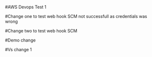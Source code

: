 #AWS Devops Test 1

#Change one to test web hook SCM not successfull as credentials was wrong

#Change two to test web hook SCM

#Demo change

#Vs change 1